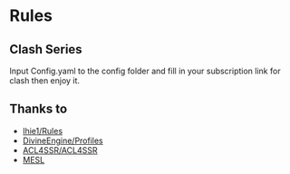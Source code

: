 # Rules
## Clash Series
Input Config.yaml to the config folder and fill in your subscription link for clash then enjoy it.

## Thanks to
* [lhie1/Rules](https://github.com/lhie1/Rules)
* [DivineEngine/Profiles](https://github.com/DivineEngine/Profiles)
* [ACL4SSR/ACL4SSR](https://github.com/ACL4SSR/ACL4SSR)
* [MESL](https://mesl.cloud)
